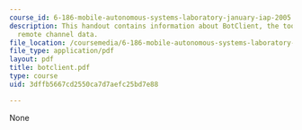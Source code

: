 ```yaml
---
course_id: 6-186-mobile-autonomous-systems-laboratory-january-iap-2005
description: This handout contains information about BotClient, the tool for viewing
  remote channel data.
file_location: /coursemedia/6-186-mobile-autonomous-systems-laboratory-january-iap-2005/3dffb5667cd2550ca7d7aefc25bd7e88_botclient.pdf
file_type: application/pdf
layout: pdf
title: botclient.pdf
type: course
uid: 3dffb5667cd2550ca7d7aefc25bd7e88

---
```

None